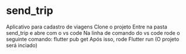 # send_trip
Aplicativo para cadastro de viagens
Clone o projeto
Entre na pasta send_trip e abre com o vs code
Na linha de comando do vs code rode o seguinte comando:
flutter pub get
Após isso, rode Flutter run (O projeto será inciado)
